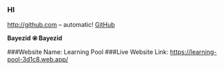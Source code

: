 ### HI
http://github.com – automatic! [GitHub](www.google.com) 

**Bayezid**
**⦿ Bayezid**

###Website Name: Learning Pool
###Live Website Link: https://learning-pool-3d1c8.web.app/
